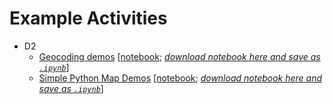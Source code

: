 # Example Activities

- D2
  - [Geocoding demos](https://psychemedia.github.io/OU-TM11N/geocodingDemos.html) [[notebook](https://github.com/psychemedia/OU-TM11N/blob/master/d2/geocodingDemos.ipynb); [*download notebook here and save as `.ipynb`*](https://raw.githubusercontent.com/psychemedia/OU-TM11N/master/d2/geocodingDemos.ipynb)]
  - [Simple Python Map Demos](https://psychemedia.github.io/OU-TM11N/simpleMapDemo.html) [[notebook](https://github.com/psychemedia/OU-TM11N/blob/master/d2/simpleMapDemo.ipynb); [*download notebook here and save as `.ipynb`*](https://raw.githubusercontent.com/psychemedia/OU-TM11N/master/d2/simpleMapDemo.ipynb)]
